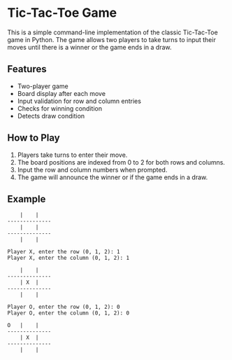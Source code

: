 # Tic-Tac-Toe Game
This is a simple command-line implementation of the classic Tic-Tac-Toe game in Python. The game allows two players to take turns to input their moves until there is a winner or the game ends in a draw.

## Features
- Two-player game
- Board display after each move
- Input validation for row and column entries
- Checks for winning condition
- Detects draw condition

## How to Play
1. Players take turns to enter their move.
2. The board positions are indexed from 0 to 2 for both rows and columns.
3. Input the row and column numbers when prompted.
4. The game will announce the winner or if the game ends in a draw.

## Example
```
    |    |  
--------------
    |    |  
--------------
    |    |
  
Player X, enter the row (0, 1, 2): 1
Player X, enter the column (0, 1, 2): 1

    |    |  
--------------
    | X  |  
--------------
    |    |  

Player O, enter the row (0, 1, 2): 0
Player O, enter the column (0, 1, 2): 0

O   |    |  
--------------
    | X  |  
--------------
    |    |  
```

